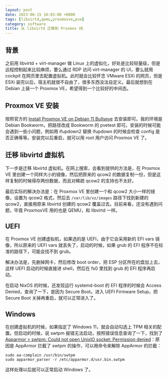 ```yaml
---
layout: post
date: 2023-06-15 16:03:00 +0800
tags: [libvirtd,qemu,proxmoxve,pve]
category: software
title: 从 libvirtd 迁移到 Proxmox VE
---
```


## 背景

之前用 libvirtd + virt-manager 做 Linux 上的虚拟化，好处是比较轻量级，但是远程控制起来比较麻烦，要么通过 RDP 访问 virt-manager 的 UI，要么就用 cockpit 在网页里去配置虚拟机。此时就会比较怀念 VMware ESXi 的网页，但是 ESXi 装完以后，宿主机就很不自由了，很多东西没法自定义。最后就想到在 Debian 上装一个 Proxmox VE，希望得到一个比较好的中间态。

## Proxmox VE 安装

按照官方的 [Install Proxmox VE on Debian 11 Bullseye](https://pve.proxmox.com/wiki/Install_Proxmox_VE_on_Debian_11_Bullseye) 去安装即可。我的环境是 Debian Bookworm，把路径改成 Bookworm 的 pvetest 即可。安装的时候可能会遇到一些小问题，例如用 ifupdown2 替换 ifupdown 的时候会检查 config 是否正确等等。安装完以后重启，就可以用 root 用户访问 Proxmox VE 了。

## 迁移 libvirtd 虚拟机

下一步是迁移 libvirtd 虚拟机。在网上搜索，会看到提供的方法是，在 Proxmox VE 里创建一个同样大小的镜像，然后把原来的 qcow2 的数据复制一份，但是这样复制的时候得存两份数据，而且对稀疏 qcow2 的支持也不太好。

最后实际的解决办法是：在 Proxmox VE 里创建一个和 qcow2 大小一样的镜像，设置为 qcow2 格式，然后去 `/var/lib/vz/images` 路径下找到新建的 qcow2，直接用原来 libvirtd 创建的 qcow2 覆盖过去。目前来看，还没有遇到问题，毕竟 ProxmoxVE 用的也是 QEMU，和 libvirtd 一样。

## UEFI

在 Proxmox VE 创建虚拟机，如果选的是 UEFI，由于它会采用新的 EFI vars 镜像，所以原来的 UEFI vars 就丢失了，启动的时候，如果 grub 的 EFI 程序不在标准的路径下，可能会找不到 grub。

解决办法是，先删掉网卡，然后修改 boot order，把 ESP 分区所在的盘加上去，这样 UEFI 启动的时候直接进 shell，然后在 fs0 里找到 grub 的 EFI 程序再启动。

在启动 NixOS 的时候，还发现运行 systemd-boot 的 EFI 程序的时候会 Access Denied，查询了一下，是因为 Secure Boot。进入 UEFI Firmware Setup，把 Secure Boot 关掉再重启，就可以正常进入了。

## Windows

在创建虚拟机的时候，如果指定了 Windows 11，就会自动勾选上 TPM 相关的配置。但启动的时候，说 swtpm 报错无法启动，按照错误信息查询了一下，找到了 [Apparmor > swtpm: Could not open UnixIO socket: Permission denied](https://github.com/quickemu-project/quickemu/issues/487)：原因是 AppArmor 拦截了 swtpm 的操作，可以用命令来解除 AppArmor 的拦截：

```shell
sudo aa-complain /usr/bin/swtpm
sudo apparmor_parser -r /etc/apparmor.d/usr.bin.swtpm
```

这样处理以后就可以正常启动 Windows 了。
